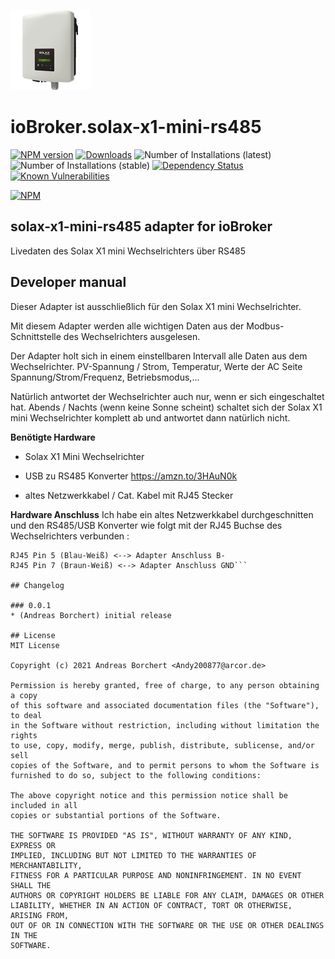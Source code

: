 ![Logo](admin/solax-x1-mini-rs485.png)
# ioBroker.solax-x1-mini-rs485

[![NPM version](http://img.shields.io/npm/v/iobroker.solax-x1-mini-rs485.svg)](https://www.npmjs.com/package/iobroker.solax-x1-mini-rs485)
[![Downloads](https://img.shields.io/npm/dm/iobroker.solax-x1-mini-rs485.svg)](https://www.npmjs.com/package/iobroker.solax-x1-mini-rs485)
![Number of Installations (latest)](http://iobroker.live/badges/solax-x1-mini-rs485-installed.svg)
![Number of Installations (stable)](http://iobroker.live/badges/solax-x1-mini-rs485-stable.svg)
[![Dependency Status](https://img.shields.io/david/Andy200877/iobroker.solax-x1-mini-rs485.svg)](https://david-dm.org/Andy200877/iobroker.solax-x1-mini-rs485)
[![Known Vulnerabilities](https://snyk.io/test/github/Andy200877/ioBroker.solax-x1-mini-rs485/badge.svg)](https://snyk.io/test/github/Andy200877/ioBroker.solax-x1-mini-rs485)

[![NPM](https://nodei.co/npm/iobroker.solax-x1-mini-rs485.png?downloads=true)](https://nodei.co/npm/iobroker.solax-x1-mini-rs485/)

## solax-x1-mini-rs485 adapter for ioBroker

Livedaten des Solax X1 mini Wechselrichters über RS485

## Developer manual
Dieser Adapter ist ausschließlich für den Solax X1 mini Wechselrichter.

Mit diesem Adapter werden alle wichtigen Daten aus der Modbus-Schnittstelle des Wechselrichters ausgelesen.

Der Adapter holt sich in einem einstellbaren Intervall alle Daten aus dem Wechselrichter.
PV-Spannung / Strom, Temperatur, Werte der AC Seite Spannung/Strom/Frequenz, Betriebsmodus,...

Natürlich antwortet der Wechselrichter auch nur, wenn er sich eingeschaltet hat.
Abends / Nachts (wenn keine Sonne scheint) schaltet sich der Solax X1 mini Wechselrichter komplett ab und antwortet dann natürlich nicht.


<b>Benötigte Hardware</b>

 - Solax X1 Mini Wechselrichter

 - USB zu RS485 Konverter https://amzn.to/3HAuN0k

 - altes Netzwerkkabel / Cat. Kabel mit RJ45 Stecker
 

<b>Hardware Anschluss</b>
Ich habe ein altes Netzwerkkabel durchgeschnitten und den RS485/USB Konverter wie folgt mit der RJ45 Buchse des Wechselrichters verbunden :

```RJ45 Pin 4 (Blau) <--> Adapter Anschluss A+
RJ45 Pin 5 (Blau-Weiß) <--> Adapter Anschluss B-
RJ45 Pin 7 (Braun-Weiß) <--> Adapter Anschluss GND```

## Changelog

### 0.0.1
* (Andreas Borchert) initial release

## License
MIT License

Copyright (c) 2021 Andreas Borchert <Andy200877@arcor.de>

Permission is hereby granted, free of charge, to any person obtaining a copy
of this software and associated documentation files (the "Software"), to deal
in the Software without restriction, including without limitation the rights
to use, copy, modify, merge, publish, distribute, sublicense, and/or sell
copies of the Software, and to permit persons to whom the Software is
furnished to do so, subject to the following conditions:

The above copyright notice and this permission notice shall be included in all
copies or substantial portions of the Software.

THE SOFTWARE IS PROVIDED "AS IS", WITHOUT WARRANTY OF ANY KIND, EXPRESS OR
IMPLIED, INCLUDING BUT NOT LIMITED TO THE WARRANTIES OF MERCHANTABILITY,
FITNESS FOR A PARTICULAR PURPOSE AND NONINFRINGEMENT. IN NO EVENT SHALL THE
AUTHORS OR COPYRIGHT HOLDERS BE LIABLE FOR ANY CLAIM, DAMAGES OR OTHER
LIABILITY, WHETHER IN AN ACTION OF CONTRACT, TORT OR OTHERWISE, ARISING FROM,
OUT OF OR IN CONNECTION WITH THE SOFTWARE OR THE USE OR OTHER DEALINGS IN THE
SOFTWARE.
